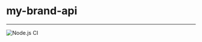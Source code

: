 # my-brand-api
---
![Node.js CI](https://github.com/niyongaboaristide17/my-brand-api/workflows/Node.js%20CI/badge.svg?branch=chore-testing-xNgZJ64v)